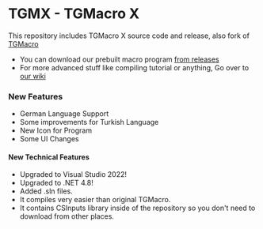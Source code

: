 # TGMX - TGMacro X

This repository includes TGMacro X source code and release, also fork of [TGMacro](https://github.com/trksyln/TGMacro)

* You can download our prebuilt macro program [from releases](https://github.com/WH0LEWHALE/TGMacro-X/releases)
* For more advanced stuff like compiling tutorial or anything, Go over to [our wiki](https://github.com/WH0LEWHALE/TGMacro-X/wiki)

### New Features 
- German Language Support
- Some improvements for Turkish Language
- New Icon for Program
- Some UI Changes

#### New Technical Features

- Upgraded to Visual Studio 2022!
- Upgraded to .NET 4.8!
- Added .sln files.
- It compiles very easier than original TGMacro.
- It contains CSInputs library inside of the repository so you don't need to download from other places.

